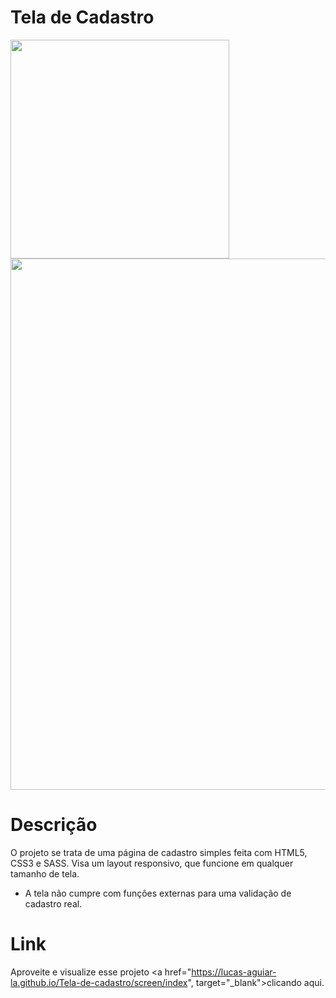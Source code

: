 # Tela de Cadastro

<img src="https://user-images.githubusercontent.com/108820269/222250090-30b8c9bd-46e2-4f5d-930c-933384bc263c.png" width="350px">

<img src="https://user-images.githubusercontent.com/108820269/222250683-bb75f972-2d11-4c80-95d2-40f4ee329334.png" width="850px">

# Descrição

O projeto se trata de uma página de cadastro simples feita com HTML5, CSS3 e SASS. Visa um layout responsivo, que funcione em qualquer tamanho de tela.
* A tela não cumpre com funções externas para uma validação de cadastro real.

# Link
Aproveite e visualize esse projeto <a href="https://lucas-aguiar-la.github.io/Tela-de-cadastro/screen/index", target="_blank">clicando aqui</a>.
